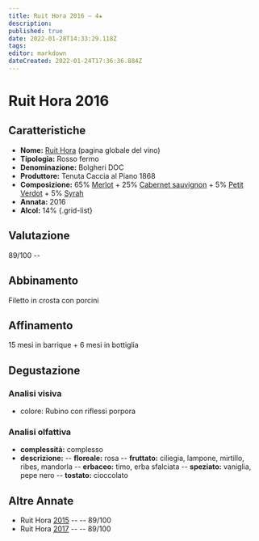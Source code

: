 ```yaml
---
title: Ruit Hora 2016 – 4★
description: 
published: true
date: 2022-01-28T14:33:29.118Z
tags: 
editor: markdown
dateCreated: 2022-01-24T17:36:36.884Z
---
```


<div class="annata">

# Ruit Hora 2016

## Caratteristiche
- **Nome:** <span class="nome">[Ruit Hora](/vini/Italia/Toscana/Tenuta-Caccia-al-Piano-1868/Ruit-Hora/scheda-globale)</span> (pagina globale del vino) 
- **Tipologia:** Rosso fermo
- **Denominazione:** <span class="denominazione">Bolgheri DOC</span> 
- **Produttore:** <span class="cantina">Tenuta Caccia al Piano 1868</span> 
- **Composizione:** <span class="vitigno"> 65% [Merlot](/vitigni/Francia/bacca-nera/merlot) + 25% [Cabernet sauvignon](/vitigni/Francia/bacca-nera/cabernet-sauvignon) + 5% [Petit Verdot](/vitigni/Francia/bacca-nera/petit-verdot) + 5% [Syrah](/vitigni/Francia/bacca-nera/syrah) </span>
- **Annata:** <span class="annocorrente">2016</span>
- **Alcol:** 14%
{.grid-list}

## Valutazione

<span class="punteggio">89/100</span> -- <span class="valutazione"><span class="star-4"></span></span>

## Abbinamento
Filetto in crosta con porcini

## Affinamento
15 mesi in barrique + 6 mesi in bottiglia

## Degustazione

### Analisi visiva
- colore: Rubino con riflessi porpora

### Analisi olfattiva

<div class="vini vini-2016" id="Ruit-Hora"></div>
<div class="olfattiva-testo">

- **complessità:**  <span class="complessitaVino">complesso</span>
- **descrizione:** 
  -- **<span class="florealeInput">floreale</span>:** rosa
  -- **<span class="fruttatoInput">fruttato</span>:** ciliegia, lampone, mirtillo, ribes, mandorla
  -- **<span class="vegetaleInput">erbaceo</span>:** timo, erba sfalciata
  -- **<span class="speziatoInput">speziato</span>:** vaniglia, pepe nero
  -- **<span class="tostatoInput">tostato</span>:** cioccolato  

</div>

## Altre Annate
- Ruit Hora [2015](/vini/Italia/Toscana/Tenuta-Caccia-al-Piano-1868/Ruit-Hora/2015) -- <span class="star-4"></span> -- 89/100
- Ruit Hora [2017](/vini/Italia/Toscana/Tenuta-Caccia-al-Piano-1868/Ruit-Hora/2017) -- <span class="star-4"></span> -- 89/100
  
</div>